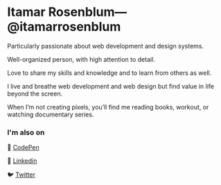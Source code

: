 # Itamar Rosenblum&mdash;@itamarrosenblum

<!--
**itamarrosenblum/itamarrosenblum** is a ✨ _special_ ✨ repository because its `README.md` (this file) appears on your GitHub profile.

Here are some ideas to get you started:

_

- 🔭 I’m currently working on ...
- 🌱 I’m currently learning ...
- 👯 I’m looking to collaborate on ...
- 🤔 I’m looking for help with ...
- 💬 Ask me about ...
- 📫 How to reach me: ...
- 😄 Pronouns: ...
- ⚡ Fun fact: ...
-->

Particularly passionate about web development and design systems.

Well-organized person, with high attention to detail.

Love to share my skills and knowledge and to learn from others as well.

I live and breathe web development and web design but find value in life beyond the screen.

When I’m not creating pixels, you’ll find me reading books, workout, or watching documentary series.

### I'm also on
🎨 <a href="https://codepen.io/itamarrosenblum">CodePen</a>

💼 <a href="https://www.linkedin.com/in/itamarrosenblum/">Linkedin</a>

🐦 <a href="https://twitter.com/ItamarRosenblum">Twitter</a>
